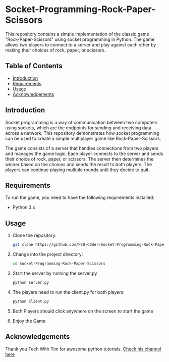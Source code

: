 # Socket-Programming-Rock-Paper-Scissors
This repository contains a simple implementation of the classic game "Rock-Paper-Scissors" using socket programming in Python. The game allows two players to connect to a server and play against each other by making their choices of rock, paper, or scissors.

## Table of Contents

- [Introduction](#introduction)
- [Requirements](#requirements)
- [Usage](#usage)
- [Acknowledgements](#acknowledgements)

## Introduction
Socket programming is a way of communication between two computers using sockets, which are the endpoints for sending and receiving data across a network. This repository demonstrates how socket programming can be used to create a simple multiplayer game like Rock-Paper-Scissors.

The game consists of a server that handles connections from two players and manages the game logic. Each player connects to the server and sends their choice of rock, paper, or scissors. The server then determines the winner based on the choices and sends the result to both players. The players can continue playing multiple rounds until they decide to quit.

## Requirements

To run the game, you need to have the following requirements installed:

- Python 3.x

## Usage

1. Clone the repository:

   ```bash
   git clone https://github.com/Pr0-C0der/Socket-Programming-Rock-Paper-Scissors.git
   
2. Change into the project directory:
   ```bash
   cd Socket-Programming-Rock-Paper-Scissors
3. Start the server by running the server.py
   ``` bash
   python server.py
4. The players need to run the client.py for both players:
   ```bash
   python client.py
   
5. Both Players should click anywhere on the screen to start the game
6. Enjoy the Game 

## Acknowledgements
Thank you Tech With Tim for awesome python tutorials. [Check his channel here](https://www.youtube.com/@TechWithTim)
